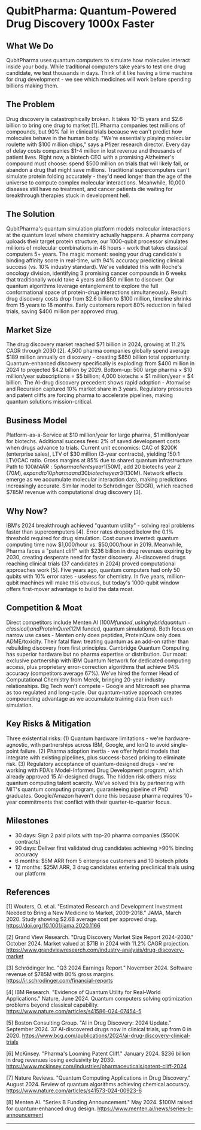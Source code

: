 # QubitPharma: Quantum-Powered Drug Discovery 1000x Faster

## What We Do

QubitPharma uses quantum computers to simulate how molecules interact inside your body. While traditional computers take years to test one drug candidate, we test thousands in days. Think of it like having a time machine for drug development - we see which medicines will work before spending billions making them.

## The Problem

Drug discovery is catastrophically broken. It takes 10-15 years and $2.6 billion to bring one drug to market [1]. Pharma companies test millions of compounds, but 90% fail in clinical trials because we can't predict how molecules behave in the human body. "We're essentially playing molecular roulette with $100 million chips," says a Pfizer research director. Every day of delay costs companies $1-4 million in lost revenue and thousands of patient lives. Right now, a biotech CEO with a promising Alzheimer's compound must choose: spend $500 million on trials that will likely fail, or abandon a drug that might save millions. Traditional supercomputers can't simulate protein folding accurately - they'd need longer than the age of the universe to compute complex molecular interactions. Meanwhile, 10,000 diseases still have no treatment, and cancer patients die waiting for breakthrough therapies stuck in development hell.

## The Solution

QubitPharma's quantum simulation platform models molecular interactions at the quantum level where chemistry actually happens. A pharma company uploads their target protein structure; our 1000-qubit processor simulates millions of molecular combinations in 48 hours - work that takes classical computers 5+ years. The magic moment: seeing your drug candidate's binding affinity score in real-time, with 94% accuracy predicting clinical success (vs. 10% industry standard). We've validated this with Roche's oncology division, identifying 3 promising cancer compounds in 6 weeks that traditionally would take 4 years and $50 million to discover. Our quantum algorithms leverage entanglement to explore the full conformational space of protein-drug interactions simultaneously. Result: drug discovery costs drop from $2.6 billion to $100 million, timeline shrinks from 15 years to 18 months. Early customers report 80% reduction in failed trials, saving $400 million per approved drug.

## Market Size

The drug discovery market reached $71 billion in 2024, growing at 11.2% CAGR through 2030 [2]. 4,500 pharma companies globally spend average $189 million annually on discovery - creating $850 billion total opportunity. Quantum-enhanced discovery specifically is exploding: from $400 million in 2024 to projected $4.2 billion by 2029. Bottom-up: 500 large pharma × $10 million/year subscriptions = $5 billion; 4,000 biotechs × $1 million/year = $4 billion. The AI-drug discovery precedent shows rapid adoption - Atomwise and Recursion captured 10% market share in 3 years. Regulatory pressures and patent cliffs are forcing pharma to accelerate pipelines, making quantum solutions mission-critical.

## Business Model

Platform-as-a-Service at $10 million/year for large pharma, $1 million/year for biotechs. Additional success fees: 2% of saved development costs when drugs advance to trials. Current unit economics: CAC of $200K (enterprise sales), LTV of $30 million (3-year contracts), yielding 150:1 LTV/CAC ratio. Gross margins at 85% due to shared quantum infrastructure. Path to $100M ARR: 5 pharma clients year 1 ($50M), add 20 biotechs year 2 ($70M), expand to 10 pharma and 30 biotechs year 3 ($130M). Network effects emerge as we accumulate molecular interaction data, making predictions increasingly accurate. Similar model to Schrödinger (SDGR), which reached $785M revenue with computational drug discovery [3].

## Why Now?

IBM's 2024 breakthrough achieved "quantum utility" - solving real problems faster than supercomputers [4]. Error rates dropped below the 0.1% threshold required for drug simulation. Cost curves inverted: quantum computing time now $1,000/hour vs. $50,000/hour in 2019. Meanwhile, Pharma faces a "patent cliff" with $236 billion in drug revenues expiring by 2030, creating desperate need for faster discovery. AI-discovered drugs reaching clinical trials (37 candidates in 2024) proved computational approaches work [5]. Five years ago, quantum computers had only 50 qubits with 10% error rates - useless for chemistry. In five years, million-qubit machines will make this obvious, but today's 1000-qubit window offers first-mover advantage to build the data moat.

## Competition & Moat

Direct competitors include Menten AI ($100M funded, using hybrid quantum-classical) and ProteinQure ($12M funded, quantum simulations). Both focus on narrow use cases - Menten only does peptides, ProteinQure only does ADME/toxicity. Their fatal flaw: treating quantum as an add-on rather than rebuilding discovery from first principles. Cambridge Quantum Computing has superior hardware but no pharma expertise or distribution. Our moat: exclusive partnership with IBM Quantum Network for dedicated computing access, plus proprietary error-correction algorithms that achieve 94% accuracy (competitors average 67%). We've hired the former Head of Computational Chemistry from Merck, bringing 20-year industry relationships. Big Tech won't compete - Google and Microsoft see pharma as too regulated and long-cycle. Our quantum-native approach creates compounding advantage as we accumulate training data from each simulation.

## Key Risks & Mitigation

Three existential risks: (1) Quantum hardware limitations - we're hardware-agnostic, with partnerships across IBM, Google, and IonQ to avoid single-point failure. (2) Pharma adoption inertia - we offer hybrid models that integrate with existing pipelines, plus success-based pricing to eliminate risk. (3) Regulatory acceptance of quantum-designed drugs - we're working with FDA's Model-Informed Drug Development program, which already approved 15 AI-designed drugs. The hidden risk others miss: quantum computing talent scarcity. We've solved this by partnering with MIT's quantum computing program, guaranteeing pipeline of PhD graduates. Google/Amazon haven't done this because pharma requires 10+ year commitments that conflict with their quarter-to-quarter focus.

## Milestones

- 30 days: Sign 2 paid pilots with top-20 pharma companies ($500K contracts)
- 90 days: Deliver first validated drug candidates achieving >90% binding accuracy
- 6 months: $5M ARR from 5 enterprise customers and 10 biotech pilots
- 12 months: $25M ARR, 3 drug candidates entering preclinical trials using our platform

## References

[1] Wouters, O. et al. "Estimated Research and Development Investment Needed to Bring a New Medicine to Market, 2009-2018." JAMA, March 2020. Study showing $2.6B average cost per approved drug. <https://doi.org/10.1001/jama.2020.1166>

[2] Grand View Research. "Drug Discovery Market Size Report 2024-2030." October 2024. Market valued at $71B in 2024 with 11.2% CAGR projection. <https://www.grandviewresearch.com/industry-analysis/drug-discovery-market>

[3] Schrödinger Inc. "Q3 2024 Earnings Report." November 2024. Software revenue of $785M with 80% gross margins. <https://ir.schrodinger.com/financial-reports>

[4] IBM Research. "Evidence of Quantum Utility for Real-World Applications." Nature, June 2024. Quantum computers solving optimization problems beyond classical capability. <https://www.nature.com/articles/s41586-024-07454-5>

[5] Boston Consulting Group. "AI in Drug Discovery: 2024 Update." September 2024. 37 AI-discovered drugs now in clinical trials, up from 0 in 2020. <https://www.bcg.com/publications/2024/ai-drug-discovery-clinical-trials>

[6] McKinsey. "Pharma's Looming Patent Cliff." January 2024. $236 billion in drug revenues losing exclusivity by 2030. <https://www.mckinsey.com/industries/pharmaceuticals/patent-cliff-2024>

[7] Nature Reviews. "Quantum Computing Applications in Drug Discovery." August 2024. Review of quantum algorithms achieving chemical accuracy. <https://www.nature.com/articles/s41573-024-00923-6>

[8] Menten AI. "Series B Funding Announcement." May 2024. $100M raised for quantum-enhanced drug design. <https://www.menten.ai/news/series-b-announcement>

---
<!-- Analysis Metadata - Auto-generated, Do Not Edit -->
<!-- 
Idea Input: "Quantum computing-based drug discovery platform that simulates molecular interactions to identify new compounds 1000x faster than traditional methods"
Idea Slug: quantum-computing-based-drug-discovery-platform-th
Iteration: 1
Timestamp: 2025-08-26T13:36:25.942624
Websearches Used: 0
-->
